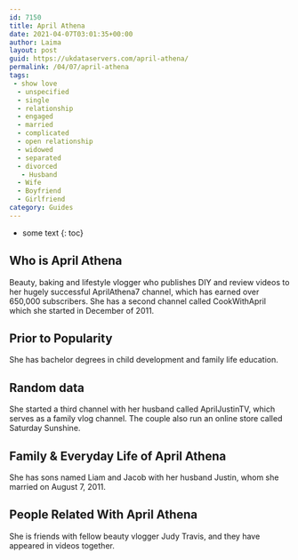 ```yaml
---
id: 7150
title: April Athena
date: 2021-04-07T03:01:35+00:00
author: Laima
layout: post
guid: https://ukdataservers.com/april-athena/
permalink: /04/07/april-athena
tags:
 - show love
  - unspecified
  - single
  - relationship
  - engaged
  - married
  - complicated
  - open relationship
  - widowed
  - separated
  - divorced
   - Husband
  - Wife
  - Boyfriend
  - Girlfriend
category: Guides
---
```


* some text
{: toc}


## Who is April Athena
                  
                  
                  
Beauty, baking and lifestyle vlogger who publishes DIY and review videos to her hugely successful AprilAthena7 channel, which has earned over 650,000 subscribers. She has a second channel called CookWithApril which she started in December of 2011. 
                  
              
            
              
            
                
                
                
## Prior to Popularity
                  
                  
                  
She has bachelor degrees in child development and family life education. 
                  
              
            
              
            
                
                
                
## Random data
                  
                  
                  
She started a third channel with her husband called AprilJustinTV, which serves as a family vlog channel. The couple also run an online store called Saturday Sunshine. 
                  
              
            
              
            
                
                
                
## Family & Everyday Life of April Athena
                  
                  
                  
She has sons named Liam and Jacob with her husband Justin, whom she married on August 7, 2011. 
                  
              
            
              
            
                
                
                
## People Related With April Athena
                  
                  
                  
She is friends with fellow beauty vlogger Judy Travis, and they have appeared in videos together. 
                  
              
            
              
            
                
              
            
              
              
            
            
              
            
          
          
          